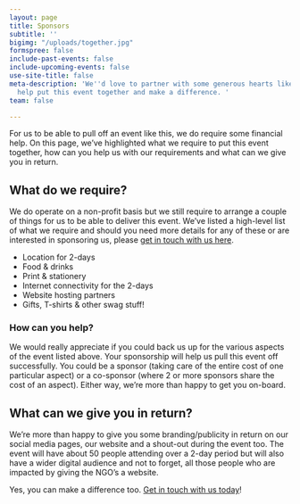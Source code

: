 ```yaml
---
layout: page
title: Sponsors
subtitle: ''
bigimg: "/uploads/together.jpg"
formspree: false
include-past-events: false
include-upcoming-events: false
use-site-title: false
meta-description: 'We''d love to partner with some generous hearts like yourself to
  help put this event together and make a difference. '
team: false

---
```

For us to be able to pull off an event like this, we do require some financial help. On this page, we’ve highlighted what we require to put this event together, how can you help us with our requirements and what can we give you in return.

## What do we require?

We do operate on a non-profit basis but we still require to arrange a couple of things for us to be able to deliver this event. We’ve listed a high-level list of what we require and should you need more details for any of these or are interested in sponsoring us, please [get in touch with us here](/contact).

* Location for 2-days
* Food & drinks
* Print & stationery
* Internet connectivity for the 2-days
* Website hosting partners
* Gifts, T-shirts & other swag stuff!

### How can you help?

We would really appreciate if you could back us up for the various aspects of the event listed above. Your sponsorship will help us pull this event off successfully. You could be a sponsor (taking care of the entire cost of one particular aspect) or a co-sponsor (where 2 or more sponsors share the cost of an aspect). Either way, we’re more than happy to get you on-board.

## What can we give you in return?

We’re more than happy to give you some branding/publicity in return on our social media pages, our website and a shout-out during the event too. The event will have about 50 people attending over a 2-day period but will also have a wider digital audience and not to forget, all those people who are impacted by giving the NGO’s a website.

Yes, you can make a difference too. [Get in touch with us today](/contact)!